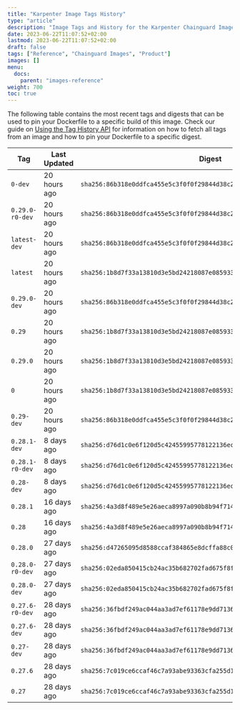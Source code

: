 ```yaml
---
title: "Karpenter Image Tags History"
type: "article"
description: "Image Tags and History for the Karpenter Chainguard Image"
date: 2023-06-22T11:07:52+02:00
lastmod: 2023-06-22T11:07:52+02:00
draft: false
tags: ["Reference", "Chainguard Images", "Product"]
images: []
menu:
  docs:
    parent: "images-reference"
weight: 700
toc: true
---
```


The following table contains the most recent tags and digests that can be used to pin your Dockerfile to a specific build of this image. Check our guide on [Using the Tag History API](/chainguard/chainguard-images/using-the-tag-history-api/) for information on how to fetch all tags from an image and how to pin your Dockerfile to a specific digest.

| Tag             | Last Updated | Digest                                                                    |
|-----------------|--------------|---------------------------------------------------------------------------|
| `0-dev`         | 20 hours ago | `sha256:86b318e0ddfca455e5c3f0f0f29844d38c227b1b8cafceef36761ad130f3bd95` |
| `0.29.0-r0-dev` | 20 hours ago | `sha256:86b318e0ddfca455e5c3f0f0f29844d38c227b1b8cafceef36761ad130f3bd95` |
| `latest-dev`    | 20 hours ago | `sha256:86b318e0ddfca455e5c3f0f0f29844d38c227b1b8cafceef36761ad130f3bd95` |
| `latest`        | 20 hours ago | `sha256:1b8d7f33a13810d3e5bd24218087e08593354c5673c7b8480dc9369e8775a5ff` |
| `0.29.0-dev`    | 20 hours ago | `sha256:86b318e0ddfca455e5c3f0f0f29844d38c227b1b8cafceef36761ad130f3bd95` |
| `0.29`          | 20 hours ago | `sha256:1b8d7f33a13810d3e5bd24218087e08593354c5673c7b8480dc9369e8775a5ff` |
| `0.29.0`        | 20 hours ago | `sha256:1b8d7f33a13810d3e5bd24218087e08593354c5673c7b8480dc9369e8775a5ff` |
| `0`             | 20 hours ago | `sha256:1b8d7f33a13810d3e5bd24218087e08593354c5673c7b8480dc9369e8775a5ff` |
| `0.29-dev`      | 20 hours ago | `sha256:86b318e0ddfca455e5c3f0f0f29844d38c227b1b8cafceef36761ad130f3bd95` |
| `0.28.1-dev`    | 8 days ago   | `sha256:d76d1c0e6f120d5c42455995778122136ecf97829a860a3735e3315532f5063f` |
| `0.28.1-r0-dev` | 8 days ago   | `sha256:d76d1c0e6f120d5c42455995778122136ecf97829a860a3735e3315532f5063f` |
| `0.28-dev`      | 8 days ago   | `sha256:d76d1c0e6f120d5c42455995778122136ecf97829a860a3735e3315532f5063f` |
| `0.28.1`        | 16 days ago  | `sha256:4a3d8f489e5e26aeca8997a090b8b94f714c404f68b91ff66d536ec5001166e2` |
| `0.28`          | 16 days ago  | `sha256:4a3d8f489e5e26aeca8997a090b8b94f714c404f68b91ff66d536ec5001166e2` |
| `0.28.0`        | 27 days ago  | `sha256:d47265095d8588ccaf384865e8dcffa88c09e4a9563b934ca8615446b3d07891` |
| `0.28.0-r0-dev` | 27 days ago  | `sha256:02eda850415cb24ac35b682702fad675f8f0311cc7e10c6c430daa04594be42c` |
| `0.28.0-dev`    | 27 days ago  | `sha256:02eda850415cb24ac35b682702fad675f8f0311cc7e10c6c430daa04594be42c` |
| `0.27.6-r0-dev` | 28 days ago  | `sha256:36fbdf249ac044aa3ad7ef61178e9dd71368e2885e100e33ab69e0ad76c65d80` |
| `0.27.6-dev`    | 28 days ago  | `sha256:36fbdf249ac044aa3ad7ef61178e9dd71368e2885e100e33ab69e0ad76c65d80` |
| `0.27-dev`      | 28 days ago  | `sha256:36fbdf249ac044aa3ad7ef61178e9dd71368e2885e100e33ab69e0ad76c65d80` |
| `0.27.6`        | 28 days ago  | `sha256:7c019ce6ccaf46c7a93abe93363cfa255d1479a9bad4af7b7929ac91c5b13706` |
| `0.27`          | 28 days ago  | `sha256:7c019ce6ccaf46c7a93abe93363cfa255d1479a9bad4af7b7929ac91c5b13706` |
